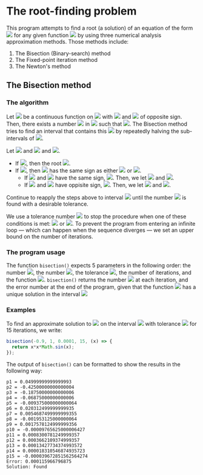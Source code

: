 # The root-finding problem 

This program attempts to find a root (a solution) of an equation of the form
<img src="https://render.githubusercontent.com/render/math?math=f(x) = 0"> for any given function
<img src="https://render.githubusercontent.com/render/math?math=f">
by using three
numerical analysis approximation methods. Those methods include:

1. The Bisection (Binary-search) method
2. The Fixed-point iteration method
3. The Newton's method

## The Bisection method
### The algorithm

Let <img src="https://render.githubusercontent.com/render/math?math=f"> be a continuous function on 
<img src="https://render.githubusercontent.com/render/math?math=[a, b]"> with 
<img src="https://render.githubusercontent.com/render/math?math=f(a)"> and 
<img src="https://render.githubusercontent.com/render/math?math=f(b)"> of opposite sign. Then, there exists a number
<img src="https://render.githubusercontent.com/render/math?math=p"> in 
<img src="https://render.githubusercontent.com/render/math?math=(a, b)"> such that
<img src="https://render.githubusercontent.com/render/math?math=f(p) = 0">. The Bisection method tries to find an
interval that contains this <img src="https://render.githubusercontent.com/render/math?math=p"> by repeatedly
halving the sub-intervals of <img src="https://render.githubusercontent.com/render/math?math=[a, b]">.

Let <img src="https://render.githubusercontent.com/render/math?math=a_1 = a"> and
<img src="https://render.githubusercontent.com/render/math?math=b_1 = b"> and
<img src="https://render.githubusercontent.com/render/math?math=p_1 = (a_1 %2B b_1)/2">.

- If <img src="https://render.githubusercontent.com/render/math?math=f(p_1) = 0">, then the root <img src="https://render.githubusercontent.com/render/math?math=p = p_1">.
- If <img src="https://render.githubusercontent.com/render/math?math=f(p_1) \neq 0">, then <img src="https://render.githubusercontent.com/render/math?math=f(p_1)"> has the same sign as either <img src="https://render.githubusercontent.com/render/math?math=f(a_1)"> or <img src="https://render.githubusercontent.com/render/math?math=f(b_1)">.
  - If <img src="https://render.githubusercontent.com/render/math?math=f(p_1)"> and <img src="https://render.githubusercontent.com/render/math?math=f(a_1)"> have the same sign, <img src="https://render.githubusercontent.com/render/math?math=p \in (p_1, b_1)">. Then, we let <img src="https://render.githubusercontent.com/render/math?math=a_2 = p_1"> and <img src="https://render.githubusercontent.com/render/math?math=b_2 = b_1">.
  - If <img src="https://render.githubusercontent.com/render/math?math=f(p_1)"> and <img src="https://render.githubusercontent.com/render/math?math=f(a_1)"> have oppisite sign, <img src="https://render.githubusercontent.com/render/math?math=p \in (a_1, p_1)">. Then, we let <img src="https://render.githubusercontent.com/render/math?math=a_2 = a_1"> and <img src="https://render.githubusercontent.com/render/math?math=b_2 = p_1">.

Continue to reapply the steps above to interval <img src="https://render.githubusercontent.com/render/math?math=[a_2, b_2]"> until the number <img src="https://render.githubusercontent.com/render/math?math=p">
is found with a desirable tolerance.

We use a tolerance number <img src="https://render.githubusercontent.com/render/math?math=T"> to stop the procedure when one of these conditions is met:
<img src="https://render.githubusercontent.com/render/math?math=f(p) = 0"> or
<img src="https://render.githubusercontent.com/render/math?math=(b - a)/2 < T">. To prevent the program from entering an infinite loop &mdash; which can happen when the sequence diverges &mdash; we set an upper bound on the number of iterations.

### The program usage

The function `bisection()` expects 5 parameters in the following order: the number <img src="https://render.githubusercontent.com/render/math?math=a">, the number <img src="https://render.githubusercontent.com/render/math?math=b">, the tolerance <img src="https://render.githubusercontent.com/render/math?math=T">, the number of iterations, and the function <img src="https://render.githubusercontent.com/render/math?math=f(x)">. `bisection()` returns the number <img src="https://render.githubusercontent.com/render/math?math=p"> at each iteration, and the error number at the end of the program, given that the function <img src="https://render.githubusercontent.com/render/math?math=f(x) = 0"> has a unique solution in the interval <img src="https://render.githubusercontent.com/render/math?math=[a, b]">

### Examples

To find an approximate solution to <img src="https://render.githubusercontent.com/render/math?math=f(x) = x^2\sin(x)"> on the interval <img src="https://render.githubusercontent.com/render/math?math=[-0.9, 1]"> with tolerance <img src="https://render.githubusercontent.com/render/math?math=T = 0.0001"> for 15 iterations, we write:

```javascript
bisection(-0.9, 1, 0.0001, 15, (x) => {
  return x*x*Math.sin(x);
});
```
The output of `bisection()` can be formatted to show the results in the following way:

```
p1 = 0.04999999999999993
p2 = -0.42500000000000004
p3 = -0.18750000000000006
p4 = -0.06875000000000006
p5 = -0.009375000000000064
p6 = 0.020312499999999935
p7 = 0.0054687499999999355
p8 = -0.001953125000000064
p9 = 0.0017578124999999356
p10 = -0.00009765625000006427
p11 = 0.0008300781249999357
p12 = 0.0003662109374999357
p13 = 0.00013427734374993572
p14 = 0.000018310546874935723
p15 = -0.000039672851562564274
Error: 0.000115966796875
Solution: Found
```
